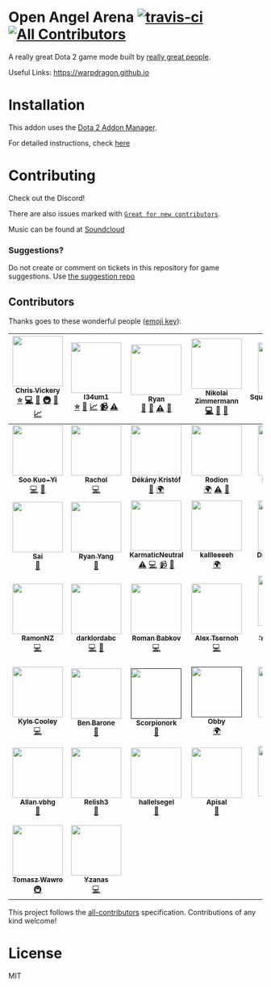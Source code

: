 # Open Angel Arena [![travis-ci](https://api.travis-ci.org/OpenAngelArena/oaa.svg?branch=master)](https://travis-ci.org/OpenAngelArena/oaa) [![All Contributors](https://img.shields.io/badge/all_contributors-44-orange.svg?style=flat-square)](#contributors)
A really great Dota 2 game mode built by [really great people](#contributors).

Useful Links: https://warpdragon.github.io

# Installation
This addon uses the [Dota 2 Addon Manager](https://github.com/chrisinajar/dota2-addon-manager).

For detailed instructions, check [here](docs/install.md)

# Contributing
Check out the Discord!

There are also issues marked with [`Great for new contributors`](https://github.com/OpenAngelArena/oaa/issues?q=is%3Aissue+is%3Aopen+label%3A%22great+for+new+contributor%22).

Music can be found at [Soundcloud][soundcloud-link]

### Suggestions?
Do not create or comment on tickets in this repository for game suggestions. Use [the suggestion repo](https://github.com/OpenAngelArena/suggestions/issues)

## Contributors

Thanks goes to these wonderful people ([emoji key](https://github.com/kentcdodds/all-contributors#emoji-key)):

<!-- ALL-CONTRIBUTORS-LIST:START - Do not remove or modify this section -->
| [<img src="https://avatars2.githubusercontent.com/u/422331?v=3" width="100px;"/><br /><sub><b>Chris Vickery</b></sub>](https://github.com/chrisinajar)<br />[⭐️](#founder-chrisinajar "Founded the project") [💻](https://github.com/OpenAngelArena/oaa/commits?author=chrisinajar "Code") [🔧](#tool-chrisinajar "Tools") [🚇](#infra-chrisinajar "Infrastructure (Hosting, Build-Tools, etc)") [🤔](#design-chrisinajar "Game design") [📈](#balance-chrisinajar "Balance") | [<img src="https://avatars2.githubusercontent.com/u/24982519?v=3" width="100px;"/><br /><sub><b>l34um1</b></sub>](https://github.com/l34Um1)<br />[⭐️](#founder-l34Um1 "Founded the project") [🤔](#design-l34Um1 "Game design") [📈](#balance-l34Um1 "Balance") [📹](#video-l34Um1 "Videos") [⚠️](https://github.com/OpenAngelArena/oaa/commits?author=l34Um1 "Tests") | [<img src="https://avatars1.githubusercontent.com/u/13878439?v=3" width="100px;"/><br /><sub><b>Ryan</b></sub>](https://github.com/warpdragon)<br />[📖](https://github.com/OpenAngelArena/oaa/commits?author=warpdragon "Documentation") [💬](#question-warpdragon "Answering Questions") [⚠️](https://github.com/OpenAngelArena/oaa/commits?author=warpdragon "Tests") [🎨](#art-warpdragon "Art and Map") | [<img src="https://avatars2.githubusercontent.com/u/14890588?v=3" width="100px;"/><br /><sub><b>Nikolai Zimmermann</b></sub>](http://icet-clan.de)<br />[💻](https://github.com/OpenAngelArena/oaa/commits?author=Chronophylos "Code") [📖](https://github.com/OpenAngelArena/oaa/commits?author=Chronophylos "Documentation") [💬](#question-Chronophylos "Answering Questions") | [<img src="https://avatars0.githubusercontent.com/u/12004592?v=3" width="100px;"/><br /><sub><b>SquawkyArctangent</b></sub>](https://github.com/SquawkyArctangent)<br />[💻](https://github.com/OpenAngelArena/oaa/commits?author=SquawkyArctangent "Code") [💬](#question-SquawkyArctangent "Answering Questions") | [<img src="https://avatars2.githubusercontent.com/u/20229029?v=3" width="100px;"/><br /><sub><b>salacryl</b></sub>](https://github.com/salacryl)<br />[💻](https://github.com/OpenAngelArena/oaa/commits?author=salacryl "Code") | [<img src="https://avatars0.githubusercontent.com/u/19353059?v=3" width="100px;"/><br /><sub><b>yahnich</b></sub>](https://github.com/Yahnich)<br />[💻](https://github.com/OpenAngelArena/oaa/commits?author=Yahnich "Code") |
| :---: | :---: | :---: | :---: | :---: | :---: | :---: |
| [<img src="https://avatars2.githubusercontent.com/u/17514824?v=3" width="100px;"/><br /><sub><b>Soo Kuo-Yi</b></sub>](https://github.com/Trildar)<br />[💻](https://github.com/OpenAngelArena/oaa/commits?author=Trildar "Code") [📖](https://github.com/OpenAngelArena/oaa/commits?author=Trildar "Documentation") | [<img src="https://avatars2.githubusercontent.com/u/6031252?v=3" width="100px;"/><br /><sub><b>Rachol</b></sub>](https://github.com/Rachol)<br />[💻](https://github.com/OpenAngelArena/oaa/commits?author=Rachol "Code") | [<img src="https://avatars2.githubusercontent.com/u/16646014?v=3" width="100px;"/><br /><sub><b>Dékány Kristóf</b></sub>](http://lyozsi.net)<br />[📖](https://github.com/OpenAngelArena/oaa/commits?author=zelding "Documentation") [🌍](#translation-zelding "Translation") | [<img src="https://avatars3.githubusercontent.com/u/25081663?v=3" width="100px;"/><br /><sub><b>Rodion</b></sub>](https://github.com/VoidsKeeper)<br />[🌍](#translation-VoidsKeeper "Translation") [⚠️](https://github.com/OpenAngelArena/oaa/commits?author=VoidsKeeper "Tests") [📖](https://github.com/OpenAngelArena/oaa/commits?author=VoidsKeeper "Documentation") | [<img src="https://avatars3.githubusercontent.com/u/6454468?v=3" width="100px;"/><br /><sub><b>Honeth &#124; Bob</b></sub>](https://github.com/Honeth)<br />[📖](https://github.com/OpenAngelArena/oaa/commits?author=Honeth "Documentation") [💻](https://github.com/OpenAngelArena/oaa/commits?author=Honeth "Code") | [<img src="https://avatars3.githubusercontent.com/u/25013178?v=3" width="100px;"/><br /><sub><b>Haganeko</b></sub>](https://github.com/Haganeko)<br />[🤔](#design-Haganeko "Game design") [📈](#balance-Haganeko "Balance") [🌍](#translation-Haganeko "Translation") | [<img src="https://avatars0.githubusercontent.com/u/24721342?v=3" width="100px;"/><br /><sub><b>MelonGod</b></sub>](https://github.com/Melongod)<br />[🤔](#design-Melongod "Game design") [📈](#balance-Melongod "Balance") |
| [<img src="https://avatars2.githubusercontent.com/u/13468?v=3" width="100px;"/><br /><sub><b>Sai</b></sub>](http://saicn.com/me)<br />[🎵](#music-Sai "Music") | [<img src="https://avatars0.githubusercontent.com/u/406434?v=3" width="100px;"/><br /><sub><b>Ryan Yang</b></sub>](https://github.com/ryanmusic)<br />[🎵](#music-ryanmusic "Music") | [<img src="https://avatars1.githubusercontent.com/u/24883381?v=3" width="100px;"/><br /><sub><b>KarmaticNeutral</b></sub>](https://github.com/KarmaticNeutral)<br />[⚠️](https://github.com/OpenAngelArena/oaa/commits?author=KarmaticNeutral "Tests") [💻](https://github.com/OpenAngelArena/oaa/commits?author=KarmaticNeutral "Code") [📹](#video-KarmaticNeutral "Videos") [💬](#question-KarmaticNeutral "Answering Questions") | [<img src="https://avatars0.githubusercontent.com/u/23362932?v=3" width="100px;"/><br /><sub><b>kallleeeeh</b></sub>](https://github.com/kallleeeeh)<br />[🌍](#translation-kallleeeeh "Translation") | [<img src="https://avatars3.githubusercontent.com/u/25020710?v=3" width="100px;"/><br /><sub><b>DrWallaceBreen</b></sub>](https://github.com/DrWallaceBreen)<br />[🌍](#translation-DrWallaceBreen "Translation") | [<img src="https://avatars2.githubusercontent.com/u/24750146?v=3" width="100px;"/><br /><sub><b>DJBotan</b></sub>](https://github.com/DJBotan)<br />[🌍](#translation-DJBotan "Translation") | [<img src="https://avatars2.githubusercontent.com/u/7379439?v=3" width="100px;"/><br /><sub><b>Evan W</b></sub>](https://github.com/spar36)<br />[💻](https://github.com/OpenAngelArena/oaa/commits?author=spar36 "Code") [📖](https://github.com/OpenAngelArena/oaa/commits?author=spar36 "Documentation") [💬](#question-spar36 "Answering Questions") |
| [<img src="https://avatars1.githubusercontent.com/u/25876203?v=3" width="100px;"/><br /><sub><b>RamonNZ</b></sub>](https://github.com/RamonNZ)<br />[💻](https://github.com/OpenAngelArena/oaa/commits?author=RamonNZ "Code") | [<img src="https://avatars3.githubusercontent.com/u/16277198?v=3" width="100px;"/><br /><sub><b>darklordabc</b></sub>](https://github.com/darklordabc)<br />[💻](https://github.com/OpenAngelArena/oaa/commits?author=darklordabc "Code") [💬](#question-darklordabc "Answering Questions") | [<img src="https://avatars0.githubusercontent.com/u/18006043?v=3" width="100px;"/><br /><sub><b>Roman Babkov</b></sub>](https://github.com/Declow0)<br />[💻](https://github.com/OpenAngelArena/oaa/commits?author=Declow0 "Code") | [<img src="https://avatars1.githubusercontent.com/u/26527928?v=3" width="100px;"/><br /><sub><b>Alex Tsernoh</b></sub>](https://github.com/ProstoSanja)<br />[💻](https://github.com/OpenAngelArena/oaa/commits?author=ProstoSanja "Code") | [<img src="https://avatars2.githubusercontent.com/u/5710794?v=3" width="100px;"/><br /><sub><b>Rebedailo 'marengo_hue' Eugene</b></sub>](https://github.com/mokonaDesu)<br />[💻](https://github.com/OpenAngelArena/oaa/commits?author=mokonaDesu "Code") | [<img src="https://avatars3.githubusercontent.com/u/26558985?v=3" width="100px;"/><br /><sub><b>SphereKatzen</b></sub>](https://github.com/SphereKatzen)<br />[💻](https://github.com/OpenAngelArena/oaa/commits?author=SphereKatzen "Code") | [<img src="https://avatars2.githubusercontent.com/u/9335375?v=3" width="100px;"/><br /><sub><b>Reinhard Bronner</b></sub>](https://github.com/Relacibo)<br />[📖](https://github.com/OpenAngelArena/oaa/commits?author=Relacibo "Documentation") |
| [<img src="https://avatars0.githubusercontent.com/u/4952410?v=3" width="100px;"/><br /><sub><b>Kyle Cooley</b></sub>](https://github.com/Aesylwinn)<br />[💻](https://github.com/OpenAngelArena/oaa/commits?author=Aesylwinn "Code") | [<img src="https://cdn.discordapp.com/avatars/158535306147135488/2c2a36fd7d3d80538bf9e903d1b6d79b.png" width="100px;"/><br /><sub><b>Ben Barone</b></sub>](https://bbk.artstation.com)<br />[🎨](#art-undefined "Art and Map") | [<img src="https://cdn.discordapp.com/avatars/258308670784274443/69730bb3541ab01201652601c178e140.png" width="100px;"/><br /><sub><b>Scorpionork</b></sub>]()<br />[🎨](#art-undefined "Art and Map") | [<img src="https://cdn.discordapp.com/avatars/148757411363160064/ebeddca1eef8ea96236dfaabd9f02484.png" width="100px;"/><br /><sub><b>Obby</b></sub>]()<br />[🌍](#translation-undefined "Translation") | [<img src="https://avatars1.githubusercontent.com/u/27459216?v=3" width="100px;"/><br /><sub><b>imaGecko</b></sub>](https://github.com/imaGecko)<br />[📖](https://github.com/OpenAngelArena/oaa/commits?author=imaGecko "Documentation") [📈](#balance-imaGecko "Balance") [⚠️](https://github.com/OpenAngelArena/oaa/commits?author=imaGecko "Tests") [💻](https://github.com/OpenAngelArena/oaa/commits?author=imaGecko "Code") | [<img src="https://avatars2.githubusercontent.com/u/27927072?v=3" width="100px;"/><br /><sub><b>Minnakht</b></sub>](https://github.com/Minnakht)<br />[📈](#balance-Minnakht "Balance") [⚠️](https://github.com/OpenAngelArena/oaa/commits?author=Minnakht "Tests") | [<img src="https://avatars3.githubusercontent.com/u/27155065?v=3" width="100px;"/><br /><sub><b>RionTwist</b></sub>](https://github.com/RionTwist)<br />[🎨](#art-RionTwist "Art and Map") |
| [<img src="https://avatars3.githubusercontent.com/u/28544192?v=3" width="100px;"/><br /><sub><b>Allan vbhg</b></sub>](https://github.com/allanvbhg)<br />[🎨](#art-allanvbhg "Art and Map") | [<img src="https://avatars3.githubusercontent.com/u/25075398?v=3" width="100px;"/><br /><sub><b>Relish3</b></sub>](https://github.com/Relish3)<br />[🎨](#art-Relish3 "Art and Map") | [<img src="https://avatars0.githubusercontent.com/u/28509704?v=3" width="100px;"/><br /><sub><b>hallelsegel</b></sub>](https://github.com/hallelsegel)<br />[🎨](#art-hallelsegel "Art and Map") | [<img src="https://avatars1.githubusercontent.com/u/25623847?v=3" width="100px;"/><br /><sub><b>Apisal</b></sub>](https://github.com/Apisal)<br />[🎨](#art-Apisal "Art and Map") | [<img src="https://avatars2.githubusercontent.com/u/25973096?v=3" width="100px;"/><br /><sub><b>Robert Fiola</b></sub>](https://sites.google.com/view/robertfiola/home)<br />[📈](#balance-FiolaRobert "Balance") | [<img src="https://avatars3.githubusercontent.com/u/17147921?v=4" width="100px;"/><br /><sub><b>Daniel Velasquez</b></sub>](https://github.com/Anemolo)<br />[💻](https://github.com/OpenAngelArena/oaa/commits?author=Anemolo "Code") | [<img src="https://avatars1.githubusercontent.com/u/32210043?v=4" width="100px;"/><br /><sub><b>Samuel</b></sub>](https://github.com/Satsaa)<br />[🎨](#art-Satsaa "Art and Map") [💻](https://github.com/OpenAngelArena/oaa/commits?author=Satsaa "Code") |
| [<img src="https://avatars2.githubusercontent.com/u/1982987?v=4" width="100px;"/><br /><sub><b>Tomasz Wawro</b></sub>](https://github.com/wuwer)<br />[🚇](#infra-wuwer "Infrastructure (Hosting, Build-Tools, etc)") | [<img src="https://avatars1.githubusercontent.com/u/31249492?v=4" width="100px;"/><br /><sub><b>Yzanas</b></sub>](https://github.com/Yzanas)<br />[💻](https://github.com/OpenAngelArena/oaa/commits?author=Yzanas "Code") |
<!-- ALL-CONTRIBUTORS-LIST:END -->

This project follows the [all-contributors](https://github.com/kentcdodds/all-contributors) specification. Contributions of any kind welcome!

# License
MIT

[soundcloud-link]: https://soundcloud.com/OpenAngelArena "Music for Open Angel Arena"
[discord-link]: https://discord.gg/WNFBB4d "Open Angel Arena Discord Instant Invite"
